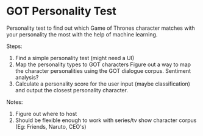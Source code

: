 # GOT Personality Test
Personality test to find out which Game of Thrones character matches with your personality the most with the help of machine learning.

Steps:
1. Find a simple personality test (might need a UI)
2. Map the personality types to GOT characters
   Figure out a way to map the character personalities using the GOT dialogue corpus.
   Sentiment analysis?
3. Calculate a personality score for the user input (maybe classification) and output the closest personality character.

Notes:
1. Figure out where to host
2. Should be flexible enough to work with series/tv show character corpus (Eg: Friends, Naruto, CEO's)
